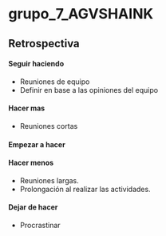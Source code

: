 # grupo_7_AGVSHAINK
## Retrospectiva

#### Seguir haciendo

- Reuniones de equipo
- Definir en base a las opiniones del equipo

#### Hacer mas

- Reuniones cortas

#### Empezar a hacer 



#### Hacer menos

- Reuniones largas.
- Prolongación al realizar las actividades.

#### Dejar de hacer

- Procrastinar